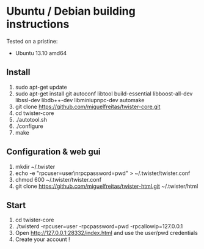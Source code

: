 # Ubuntu / Debian building instructions

Tested on a pristine:
 - Ubuntu 13.10 amd64

## Install

1. sudo apt-get update
1. sudo apt-get install git autoconf libtool build-essential libboost-all-dev libssl-dev libdb++-dev libminiupnpc-dev automake
1. git clone https://github.com/miguelfreitas/twister-core.git
1. cd twister-core
1. ./autotool.sh
1. ./configure
1. make

## Configuration & web gui

1. mkdir ~/.twister
1. echo -e "rpcuser=user\nrpcpassword=pwd" > ~/.twister/twister.conf
1. chmod 600 ~/.twister/twister.conf
1. git clone https://github.com/miguelfreitas/twister-html.git ~/.twister/html

## Start

1. cd twister-core
1. ./twisterd -rpcuser=user -rpcpassword=pwd -rpcallowip=127.0.0.1
1. Open http://127.0.0.1:28332/index.html and use the user/pwd credentials
1. Create your account !
